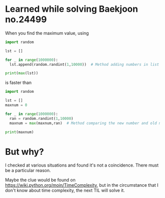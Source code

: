 # Learned while solving Baekjoon no.24499


When you find the maximum value, using

~~~Python
import random

lst = []

for _ in range(1000000):
  lst.append(random.randint(1,10000))  # Method adding numbers in list and print max number at once (1.04 s)

print(max(lst))
~~~

is faster than

~~~Python
import random

lst = []
maxnum = 0

for _ in range(1000000):
  ran = random.randint(1,10000)
  maxnum = max(maxnum,ran)  # Method comparing the new number and old max number every time (1.24 s)

print(maxnum)
~~~


# But why?

I checked at various situations and found it's not a coincidence. There must be a particular reason.

Maybe the clue would be found on https://wiki.python.org/moin/TimeComplexity, but in the circumstance that I don't know about time complexity, the next TIL will solve it.
